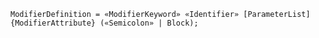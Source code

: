 <!-- This file is generated automatically by infrastructure scripts. Please don't edit by hand. -->

<!-- markdownlint-disable first-line-h1 -->

```{ .ebnf .slang-ebnf #ModifierDefinition }
ModifierDefinition = «ModifierKeyword» «Identifier» [ParameterList] {ModifierAttribute} («Semicolon» | Block);
```
